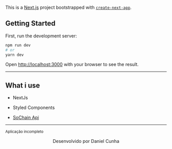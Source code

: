 This is a [Next.js](https://nextjs.org/) project bootstrapped with [`create-next-app`](https://github.com/vercel/next.js/tree/canary/packages/create-next-app).

## Getting Started

First, run the development server:

```bash
npm run dev
# or
yarn dev
```

Open [http://localhost:3000](http://localhost:3000) with your browser to see the result.


---
## What i use
- NextJs
  
- Styled Components

- <a href="https://chain.so/api/">SoChain Api</a>
---
<small> Aplicação incompleto </small>

<center>Desenvolvido por Daniel Cunha</center>
